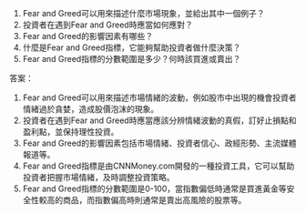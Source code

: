 

1. Fear and Greed可以用來描述什麼市場現象，並給出其中一個例子？
2. 投資者在遇到Fear and Greed時應當如何應對？
3. Fear and Greed的影響因素有哪些？
4. 什麼是Fear and Greed指標，它能夠幫助投資者做什麼決策？
5. Fear and Greed指標的分數範圍是多少？何時該買進或賣出？

答案：

1. Fear and Greed可以用來描述市場情緒的波動，例如股市中出現的機會投資者情緒過於貪婪，造成股價泡沫的現象。
2. 投資者在遇到Fear and Greed時應當應該分辨情緒波動的真假，訂好止損點和盈利點，並保持理性投資。
3. Fear and Greed的影響因素包括市場情緒、投資者信心、政經形勢、主流媒體報道等。
4. Fear and Greed指標是由CNNMoney.com開發的一種投資工具，它可以幫助投資者把握市場情緒，及時調整投資策略。
5. Fear and Greed指標的分數範圍是0-100，當指數偏低時通常是買進黃金等安全性較高的商品，而指數偏高時則通常是賣出高風險的股票等。
